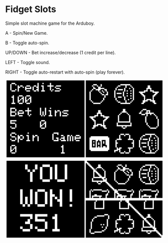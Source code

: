 # Fidget Slots
Simple slot machine game for the Arduboy.

A          - Spin/New Game.

B          - Toggle auto-spin.

UP/DOWN    - Bet increase/decrease (1 credit per line).

LEFT       - Toggle sound.

RIGHT      - Toggle auto-restart with auto-spin (play forever).

![screenshot1](/images/fidget_slots2.png)
![screenshot0](/images/fidget_slots1.png)
